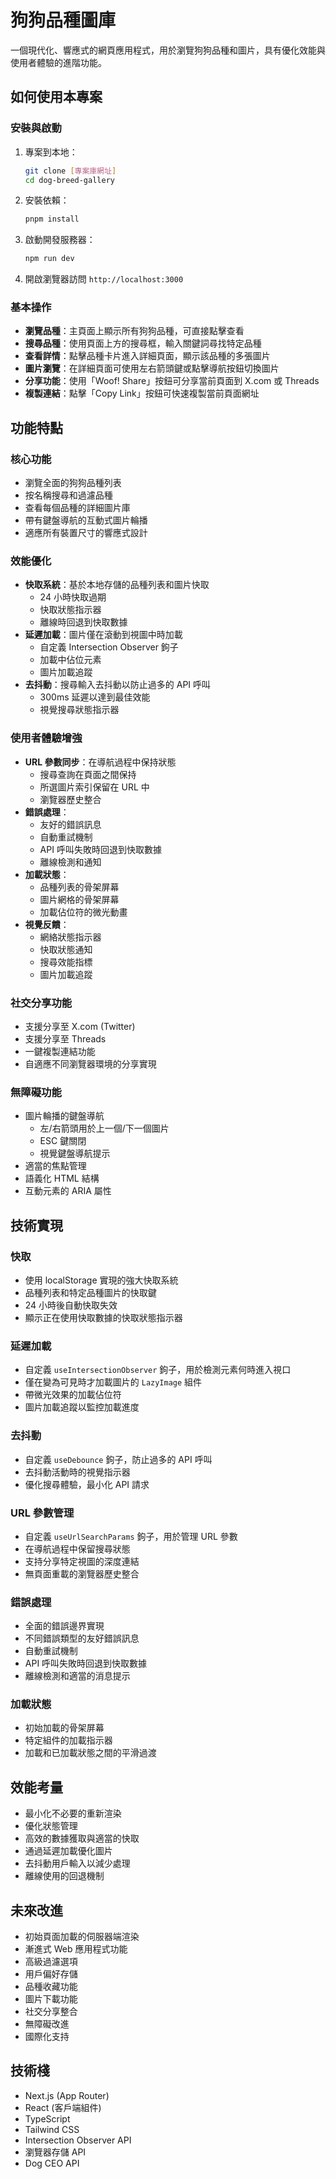 # 狗狗品種圖庫

一個現代化、響應式的網頁應用程式，用於瀏覽狗狗品種和圖片，具有優化效能與使用者體驗的進階功能。

## 如何使用本專案

### 安裝與啟動

1. 專案到本地：

   ```bash
   git clone [專案庫網址]
   cd dog-breed-gallery
   ```

2. 安裝依賴：

   ```bash
   pnpm install
   ```

3. 啟動開發服務器：

   ```bash
   npm run dev
   ```

4. 開啟瀏覽器訪問 `http://localhost:3000`

### 基本操作

- **瀏覽品種**：主頁面上顯示所有狗狗品種，可直接點擊查看
- **搜尋品種**：使用頁面上方的搜尋框，輸入關鍵詞尋找特定品種
- **查看詳情**：點擊品種卡片進入詳細頁面，顯示該品種的多張圖片
- **圖片瀏覽**：在詳細頁面可使用左右箭頭鍵或點擊導航按鈕切換圖片
- **分享功能**：使用「Woof! Share」按鈕可分享當前頁面到 X.com 或 Threads
- **複製連結**：點擊「Copy Link」按鈕可快速複製當前頁面網址

## 功能特點

### 核心功能

- 瀏覽全面的狗狗品種列表
- 按名稱搜尋和過濾品種
- 查看每個品種的詳細圖片庫
- 帶有鍵盤導航的互動式圖片輪播
- 適應所有裝置尺寸的響應式設計

### 效能優化

- **快取系統**：基於本地存儲的品種列表和圖片快取
  - 24 小時快取過期
  - 快取狀態指示器
  - 離線時回退到快取數據
- **延遲加載**：圖片僅在滾動到視圖中時加載
  - 自定義 Intersection Observer 鉤子
  - 加載中佔位元素
  - 圖片加載追蹤
- **去抖動**：搜尋輸入去抖動以防止過多的 API 呼叫
  - 300ms 延遲以達到最佳效能
  - 視覺搜尋狀態指示器

### 使用者體驗增強

- **URL 參數同步**：在導航過程中保持狀態
  - 搜尋查詢在頁面之間保持
  - 所選圖片索引保留在 URL 中
  - 瀏覽器歷史整合
- **錯誤處理**：
  - 友好的錯誤訊息
  - 自動重試機制
  - API 呼叫失敗時回退到快取數據
  - 離線檢測和通知
- **加載狀態**：
  - 品種列表的骨架屏幕
  - 圖片網格的骨架屏幕
  - 加載佔位符的微光動畫
- **視覺反饋**：
  - 網絡狀態指示器
  - 快取狀態通知
  - 搜尋效能指標
  - 圖片加載追蹤

### 社交分享功能

- 支援分享至 X.com (Twitter)
- 支援分享至 Threads
- 一鍵複製連結功能
- 自適應不同瀏覽器環境的分享實現

### 無障礙功能

- 圖片輪播的鍵盤導航
  - 左/右箭頭用於上一個/下一個圖片
  - ESC 鍵關閉
  - 視覺鍵盤導航提示
- 適當的焦點管理
- 語義化 HTML 結構
- 互動元素的 ARIA 屬性

## 技術實現

### 快取

- 使用 localStorage 實現的強大快取系統
- 品種列表和特定品種圖片的快取鍵
- 24 小時後自動快取失效
- 顯示正在使用快取數據的快取狀態指示器

### 延遲加載

- 自定義 `useIntersectionObserver` 鉤子，用於檢測元素何時進入視口
- 僅在變為可見時才加載圖片的 `LazyImage` 組件
- 帶微光效果的加載佔位符
- 圖片加載追蹤以監控加載進度

### 去抖動

- 自定義 `useDebounce` 鉤子，防止過多的 API 呼叫
- 去抖動活動時的視覺指示器
- 優化搜尋體驗，最小化 API 請求

### URL 參數管理

- 自定義 `useUrlSearchParams` 鉤子，用於管理 URL 參數
- 在導航過程中保留搜尋狀態
- 支持分享特定視圖的深度連結
- 無頁面重載的瀏覽器歷史整合

### 錯誤處理

- 全面的錯誤邊界實現
- 不同錯誤類型的友好錯誤訊息
- 自動重試機制
- API 呼叫失敗時回退到快取數據
- 離線檢測和適當的消息提示

### 加載狀態

- 初始加載的骨架屏幕
- 特定組件的加載指示器
- 加載和已加載狀態之間的平滑過渡

## 效能考量

- 最小化不必要的重新渲染
- 優化狀態管理
- 高效的數據獲取與適當的快取
- 通過延遲加載優化圖片
- 去抖動用戶輸入以減少處理
- 離線使用的回退機制

## 未來改進

- 初始頁面加載的伺服器端渲染
- 漸進式 Web 應用程式功能
- 高級過濾選項
- 用戶偏好存儲
- 品種收藏功能
- 圖片下載功能
- 社交分享整合
- 無障礙改進
- 國際化支持

## 技術棧

- Next.js (App Router)
- React (客戶端組件)
- TypeScript
- Tailwind CSS
- Intersection Observer API
- 瀏覽器存儲 API
- Dog CEO API
